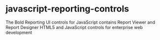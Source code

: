 # javascript-reporting-controls
The Bold Reporting UI controls for JavaScript contains Report Viewer and Report Designer HTML5 and JavaScript controls for enterprise web development
